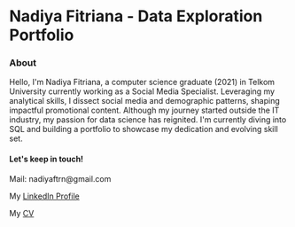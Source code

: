 <h1><b>Nadiya Fitriana - Data Exploration Portfolio</b></h1>

<h3>About</h3>
<p>Hello, I'm Nadiya Fitriana, a computer science graduate (2021) in Telkom University currently working as a Social Media Specialist. Leveraging my analytical skills, I dissect social media and demographic patterns, shaping impactful promotional content. Although my journey started outside the IT industry, my passion for data science has reignited. I'm currently diving into SQL and building a portfolio to showcase my dedication and evolving skill set.</p>

<h4>Let's keep in touch!</h4>
<p>Mail: nadiyaftrn@gmail.com</p>
<p>My <a href="https://www.linkedin.com/in/nadiya-fitriana/">LinkedIn Profile</a></p>
<p>My <a href="https://github.com/fnadiya/data_porfolio/blob/main/CV%202024%20-%20%20Nadiya%20Fitriana.pdf">CV</a></p>
<!--<p>My <a href="https://nadiyaf.journoportfolio.com/">Social Media Portfolio</a></p>

<p>This repository serves to showcase my skills and as a platform to share my projects since I start dig in SQL. Using PostgreSQL, and using simple syntax on data exploration.</p>
